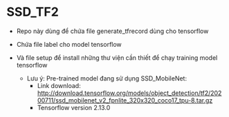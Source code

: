 # SSD_TF2
- Repo này dùng để chứa file generate_tfrecord dùng cho tensorflow
- Chứa file label cho model tensorflow
- Và file setup để install những thư viện cần thiết để chạy training model tensorflow

  * Lưu ý: Pre-trained model đang sử dụng SSD_MobileNet:
    -  Link download: http://download.tensorflow.org/models/object_detection/tf2/20200711/ssd_mobilenet_v2_fpnlite_320x320_coco17_tpu-8.tar.gz
    -  Tensorflow version 2.13.0
 
